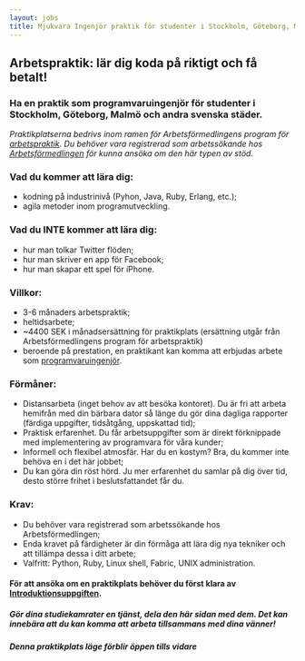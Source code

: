 ```yaml
---
layout: jobs 
title: Mjukvara Ingenjör praktik för studenter i Stockholm, Göteborg, Malmö och andra Svenska städer.
---
```


## Arbetspraktik: lär dig koda på riktigt och få betalt!
### Ha en praktik som programvaruingenjör för studenter i Stockholm, Göteborg, Malmö och andra svenska städer.


*Praktikplatserna bedrivs inom ramen för Arbetsförmedlingens program för [arbetspraktik](http://www.arbetsformedlingen.se/download/18.46ccfec5127ddccec778000492/). Du behöver vara registrerad som arbetssökande hos [Arbetsförmedlingen](http://www.arbetsformedlingen.se/) för kunna ansöka om den här typen av stöd.*

### Vad du kommer att lära dig:

- kodning på industrinivå (Pyhon, Java, Ruby, Erlang, etc.);
- agila metoder inom programutveckling.

### Vad du INTE kommer att lära dig:

- hur man tolkar Twitter flöden;
- hur man skriver en app för Facebook;
- hur man skapar ett spel för iPhone. 

### Villkor:
- 3-6 månaders arbetspraktik;
- heltidsarbete;
- ~4400 SEK i månadsersättning för praktikplats (ersättning utgår från Arbetsförmedlingens program för arbetspraktik)
- beroende på prestation, en praktikant kan komma att erbjudas arbete som [programvaruingenjör](software-engineer-job.html).

### Förmåner:

- Distansarbeta (inget behov av att besöka kontoret). Du är fri att arbeta hemifrån med din bärbara dator så länge du gör dina dagliga rapporter (färdiga uppgifter, tidsåtgång, uppskattad tid);
- Praktisk erfarenhet. Du får arbetsuppgifter som är direkt förknippade med implementering av programvara för våra kunder;
- Informell och flexibel atmosfär. Har du en kostym? Bra, du kommer inte behöva en i det här jobbet;
- Du kan göra din röst hörd. Ju mer erfarenhet du samlar på dig över tid, desto större frihet i beslutsfattandet får du.

### Krav:
- Du behöver vara registrerad som arbetssökande hos Arbetsförmedlingen;
- Enda kravet på färdigheter är din förmåga att lära dig nya tekniker och att tillämpa dessa i ditt arbete;
- Valfritt: Python, Ruby, Linux shell, Fabric, UNIX administration.

#### För att ansöka om en praktikplats behöver du först klara av [Introduktionsuppgiften](introductory-task.html).

##### Gör dina studiekamrater en tjänst, dela den här sidan med dem. Det kan innebära att du kan komma att arbeta tillsammans med dina vänner!
<div class="share">
<span class='st_googleplus_large' displayText='Google +'></span>
<span class='st_sharethis_large' displayText='ShareThis'></span>
<span class='st_delicious_large' displayText='Delicious'></span>
<span class='st_identi_large' displayText='identi.ca'></span>
<span class='st_facebook_large' displayText='Facebook'></span>
<span class='st_twitter_large' displayText='Tweet'></span>
<span class='st_linkedin_large' displayText='LinkedIn'></span>
<span class='st_pinterest_large' displayText='Pinterest'></span>
<span class='st_email_large' displayText='Email'></span>
<span class='st_fblike_large' displayText='Facebook Like'></span>
<span class='st_fbrec_large' displayText='Facebook Recommend'></span>
<span class='st_plusone_large' displayText='Google +1'></span>
<span class='st_baidu_large' displayText='Baidu'></span>
</div>


##### Denna praktikplats läge förblir öppen tills vidare
